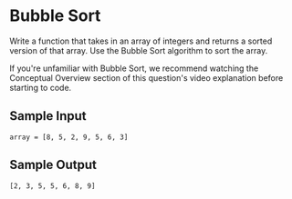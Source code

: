 # Bubble Sort
Write a function that takes in an array of integers and returns a sorted version of that array. Use the Bubble Sort algorithm to sort the array.

If you're unfamiliar with Bubble Sort, we recommend watching the Conceptual Overview section of this question's video explanation before starting to code.

## Sample Input
```array = [8, 5, 2, 9, 5, 6, 3]```
## Sample Output
```[2, 3, 5, 5, 6, 8, 9]```
